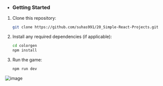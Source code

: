 - ### Getting Started

1. Clone this repository:

   ```bash
   git clone https://github.com/suhas991/20_Simple-React-Projects.git
   ```

2. Install any required dependencies (if applicable):

   ```bash
   cd colorgen
   npm install
   ```

3. Run the game:


   ```bash
   npm run dev
   ```

![image](https://github.com/suhas991/20_Simple-React-Projects/assets/92245302/5322c4a0-b43e-4492-a056-026fa8b10aeb)

